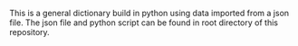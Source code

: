 This is a general dictionary build in python using data imported from a json file.
The json file and python script can be found in root directory of this repository.

